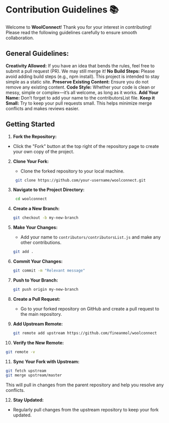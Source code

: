 # Contribution Guidelines 📚

Welcome to **WoolConnect**!
Thank you for your interest in contributing! Please read the following guidelines carefully to ensure smooth collaboration.

## General Guidelines:
**Creativity Allowed:** If you have an idea that bends the rules, feel free to submit a pull request (PR). We may still merge it!
**No Build Steps:** Please avoid adding build steps (e.g., npm install). This project is intended to stay simple as a static site.
**Preserve Existing Content:** Ensure you do not remove any existing content.
**Code Style:** Whether your code is clean or messy, simple or complex—it’s all welcome, as long as it works.
**Add Your Name:** Don’t forget to add your name to the contributorsList file.
**Keep it Small:** Try to keep your pull requests small. This helps minimize merge conflicts and makes reviews easier.

## Getting Started 

1. **Fork the Repository:**
- Click the "Fork" button at the top right of the repository page to create your own copy of the project.

2. **Clone Your Fork:**
   - Clone the forked repository to your local machine.

   ```bash
    git clone https://github.com/your-username/woolconnect.git
   ```

3. **Navigate to the Project Directory:**

   ```bash
    cd woolconnect
    ```

4. **Create a New Branch:**

   ```bash
   git checkout -b my-new-branch
   ```

5. **Make Your Changes:**
   - Add your name to `contributors/contributorsList.js` and make any other contributions.

   ```bash
   git add .
   ```

6. **Commit Your Changes:**

   ```bash
   git commit -m "Relevant message"
   ```

7. **Push to Your Branch:**

   ```bash
   git push origin my-new-branch
   ```

8. **Create a Pull Request:**
   - Go to your forked repository on GitHub and create a pull request to the main repository.

9. **Add Upstream Remote:**

   ```bash
   git remote add upstream https://github.com/fineanmol/woolconnect
   ```

10. **Verify the New Remote:**

   ```bash
   git remote -v
   ```

11. **Sync Your Fork with Upstream:**

   ```bash
   git fetch upstream
   git merge upstream/master
   ```

   This will pull in changes from the parent repository and help you resolve any conflicts.

12. **Stay Updated:**
   - Regularly pull changes from the upstream repository to keep your fork updated.

